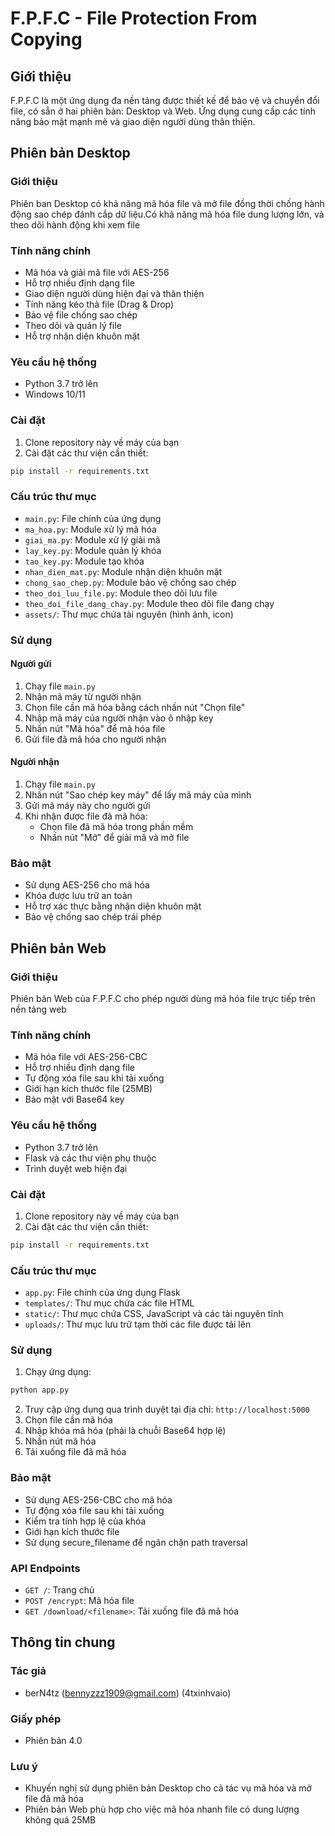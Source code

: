 # F.P.F.C - File Protection From Copying

## Giới thiệu
F.P.F.C là một ứng dụng đa nền tảng được thiết kế để bảo vệ và chuyển đổi file, có sẵn ở hai phiên bản: Desktop và Web. Ứng dụng cung cấp các tính năng bảo mật mạnh mẽ và giao diện người dùng thân thiện.

## Phiên bản Desktop

### Giới thiệu
Phiên ban Desktop có khả năng mã hóa file và mở file đồng thời chống hành động sao chép đánh cắp dữ liệu.Có khả năng mã hóa file dung lượng lớn, và theo dõi hành động khi xem file

### Tính năng chính
- Mã hóa và giải mã file với AES-256
- Hỗ trợ nhiều định dạng file
- Giao diện người dùng hiện đại và thân thiện
- Tính năng kéo thả file (Drag & Drop)
- Bảo vệ file chống sao chép
- Theo dõi và quản lý file
- Hỗ trợ nhận diện khuôn mặt

### Yêu cầu hệ thống
- Python 3.7 trở lên
- Windows 10/11

### Cài đặt
1. Clone repository này về máy của bạn
2. Cài đặt các thư viện cần thiết:
```bash
pip install -r requirements.txt
```

### Cấu trúc thư mục
- `main.py`: File chính của ứng dụng
- `ma_hoa.py`: Module xử lý mã hóa
- `giai_ma.py`: Module xử lý giải mã
- `lay_key.py`: Module quản lý khóa
- `tao_key.py`: Module tạo khóa
- `nhan_dien_mat.py`: Module nhận diện khuôn mặt
- `chong_sao_chep.py`: Module bảo vệ chống sao chép
- `theo_doi_luu_file.py`: Module theo dõi lưu file
- `theo_doi_file_dang_chay.py`: Module theo dõi file đang chạy
- `assets/`: Thư mục chứa tài nguyên (hình ảnh, icon)

### Sử dụng

#### Người gửi
1. Chạy file `main.py`
2. Nhận mã máy từ người nhận
3. Chọn file cần mã hóa bằng cách nhấn nút "Chọn file"
4. Nhập mã máy của người nhận vào ô nhập key
5. Nhấn nút "Mã hóa" để mã hóa file
6. Gửi file đã mã hóa cho người nhận

#### Người nhận
1. Chạy file `main.py`
2. Nhấn nút "Sao chép key máy" để lấy mã máy của mình
3. Gửi mã máy này cho người gửi
4. Khi nhận được file đã mã hóa:
   - Chọn file đã mã hóa trong phần mềm
   - Nhấn nút "Mở" để giải mã và mở file


### Bảo mật
- Sử dụng AES-256 cho mã hóa
- Khóa được lưu trữ an toàn
- Hỗ trợ xác thực bằng nhận diện khuôn mặt
- Bảo vệ chống sao chép trái phép

## Phiên bản Web

### Giới thiệu
Phiên bản Web của F.P.F.C cho phép người dùng mã hóa file trực tiếp trên nền tảng web

### Tính năng chính
- Mã hóa file với AES-256-CBC
- Hỗ trợ nhiều định dạng file
- Tự động xóa file sau khi tải xuống
- Giới hạn kích thước file (25MB)
- Bảo mật với Base64 key

### Yêu cầu hệ thống
- Python 3.7 trở lên
- Flask và các thư viện phụ thuộc
- Trình duyệt web hiện đại

### Cài đặt
1. Clone repository này về máy của bạn
2. Cài đặt các thư viện cần thiết:
```bash
pip install -r requirements.txt
```

### Cấu trúc thư mục
- `app.py`: File chính của ứng dụng Flask
- `templates/`: Thư mục chứa các file HTML
- `static/`: Thư mục chứa CSS, JavaScript và các tài nguyên tĩnh
- `uploads/`: Thư mục lưu trữ tạm thời các file được tải lên

### Sử dụng
1. Chạy ứng dụng:
```bash
python app.py
```
2. Truy cập ứng dụng qua trình duyệt tại địa chỉ: `http://localhost:5000`
3. Chọn file cần mã hóa
4. Nhập khóa mã hóa (phải là chuỗi Base64 hợp lệ)
5. Nhấn nút mã hóa
6. Tải xuống file đã mã hóa

### Bảo mật
- Sử dụng AES-256-CBC cho mã hóa
- Tự động xóa file sau khi tải xuống
- Kiểm tra tính hợp lệ của khóa
- Giới hạn kích thước file
- Sử dụng secure_filename để ngăn chặn path traversal

### API Endpoints
- `GET /`: Trang chủ
- `POST /encrypt`: Mã hóa file
- `GET /download/<filename>`: Tải xuống file đã mã hóa

## Thông tin chung

### Tác giả
- berN4tz (bennyzzz1909@gmail.com) (4txinhvaio)

### Giấy phép
- Phiên bản 4.0

### Lưu ý
- Khuyến nghị sử dụng phiên bản Desktop cho cả tác vụ mã hóa và mở file đã mã hóa
- Phiên bản Web phù hợp cho việc mã hóa nhanh file có dung lượng không quá 25MB
